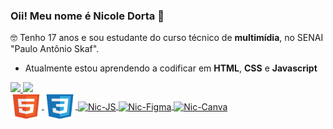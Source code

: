 ### Oii! Meu nome é Nicole Dorta 👋

🤓 Tenho 17 anos e sou estudante do curso técnico de **multimídia**, no SENAI "Paulo Antônio Skaf".
- Atualmente estou aprendendo a codificar em **HTML**, **CSS** e **Javascript**

<div>
  <a href="https://github.com/nicoledorta">
  <img height="180em" src="https://github-readme-stats.vercel.app/api?username=nicoledorta&show_icons=true&theme=tokyonight">
  <img height="180em" src="https://github-readme-stats.vercel.app/api/top-langs/?username=nicoledorta&layout=compact&langs_count=7&theme=tokyonight"/>
</div>


<div style= "display: inline_block">
  <img align="center" alt="Nic-HTML" height="40" width="50" src="https://raw.githubusercontent.com/devicons/devicon/master/icons/html5/html5-original.svg">
  <img align="center" alt="Nic-CSS" height="40" width="50" src="https://raw.githubusercontent.com/devicons/devicon/master/icons/css3/css3-original.svg">
  <img align="center" alt="Nic-JS" height="40" width="50" src="https://cdn.jsdelivr.net/gh/devicons/devicon@latest/icons/javascript/javascript-original.svg" />
  <img align="center" alt="Nic-Figma" height="40" width="50" src="https://cdn.jsdelivr.net/gh/devicons/devicon@latest/icons/figma/figma-original.svg">
  <img align="center" alt="Nic-Canva" height="40" width="50" src="https://cdn.jsdelivr.net/gh/devicons/devicon@latest/icons/canva/canva-original.svg">          
</div>


